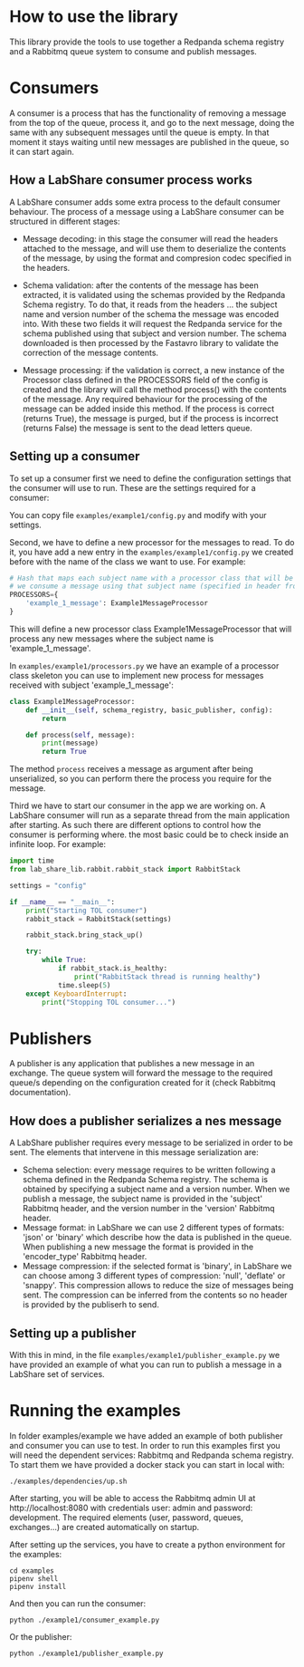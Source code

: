 # How to use the library

This library provide the tools to use together a Redpanda schema registry and a Rabbitmq queue system to 
consume and publish messages.

# Consumers

A consumer is a process that has the functionality of removing a message from the top of the queue,
 process it, and go to the next message, doing the same with any subsequent messages until the queue
is empty. In that moment it stays waiting until new messages are published in the queue, so it can start 
again.

## How a LabShare consumer process works

A LabShare consumer adds some extra process to the default consumer behaviour. The process of a message using a LabShare consumer can be structured in different stages:

* Message decoding: in this stage the consumer will read the headers attached to the message, and will 
use them to deserialize the contents of the message, by using the format and compresion codec specified 
in the headers.

* Schema validation: after the contents of the message has been extracted, it is validated using the 
schemas provided by the Redpanda Schema registry. To do that, it reads from the headers ... the subject name
and version number of the schema the message was encoded into. With these two fields it will request
the Redpanda service for the schema published using that subject and version number. The schema downloaded
is then processed by the Fastavro library to validate the correction of the message contents.

* Message processing: if the validation is correct, a new instance of the Processor class defined in 
the PROCESSORS field of the config is created and the library will call the method process() with the
contents of the message. Any required behaviour for the processing of the message can be added inside this
method. If the process is correct (returns True), the message is purged, but if the process is incorrect (returns False) the message is sent to the dead letters queue.

## Setting up a consumer

To set up a consumer first we need to define the configuration settings that the consumer will use to run.
These are the settings required for a consumer:

You can copy file ```examples/example1/config.py``` and modify with your settings.

Second, we have to define a new processor for the messages to read. To do it, you have add a new entry in the
```examples/example1/config.py``` we created before with the name of the class we want to use. For example:

```python
# Hash that maps each subject name with a processor class that will be instantiated when
# we consume a message using that subject name (specified in header from rabbitmq: 'subject')
PROCESSORS={
    'example_1_message': Example1MessageProcessor 
}
```

This will define a new processor class Example1MessageProcessor that will process any new messages where the subject name is 'example_1_message'.

In ```examples/example1/processors.py``` we have an example of a processor class skeleton you can use to implement new 
process for messages received with subject 'example_1_message':

```python
class Example1MessageProcessor:
    def __init__(self, schema_registry, basic_publisher, config):
        return

    def process(self, message):
        print(message)
        return True
```

The method ```process``` receives a message as argument after being unserialized, so you can perform there the process you require for the message.

Third we have to start our consumer in the app we are working on.  A LabShare consumer will run as a separate thread from the main application after starting. As such there are different options to control how the consumer is performing where. the most basic could be to check inside an infinite loop. For example:

```python
import time
from lab_share_lib.rabbit.rabbit_stack import RabbitStack

settings = "config"

if __name__ == "__main__":
    print("Starting TOL consumer")
    rabbit_stack = RabbitStack(settings)

    rabbit_stack.bring_stack_up()

    try:
        while True:
            if rabbit_stack.is_healthy:
                print("RabbitStack thread is running healthy")
            time.sleep(5)
    except KeyboardInterrupt:
        print("Stopping TOL consumer...")
```

# Publishers

A publisher is any application that publishes a new message in an exchange. The queue system will forward the
message to the required queue/s depending on the configuration created for it (check Rabbitmq documentation).

## How does a publisher serializes a nes message

A LabShare publisher requires every message to be serialized in order to be sent. The elements that intervene
in this message serialization are:

* Schema selection: every message requires to be written following a schema defined in the Redpanda Schema registry. The schema is obtained by specifying a subject name and a version number. When we publish a message, the subject name is provided in the 'subject' Rabbitmq header, and the version number in the 'version' Rabbitmq header.
* Message format: in LabShare we can use 2 different types of formats: 'json' or 'binary' which describe how
the data is published in the queue. When publishing a new message the format is provided in the 'encoder_type' Rabbitmq header.
* Message compression: if the selected format is 'binary', in LabShare we can choose among 3 different types of compression: 'null', 'deflate' or 'snappy'. This compression allows to reduce the size of messages being sent. The compression can be inferred from the contents so no header is provided by the publiserh to send.

## Setting up a publisher

With this in mind, in the file ```examples/example1/publisher_example.py``` we have provided an example of what
you can run to publish a message in a LabShare set of services.

# Running the examples

In folder examples/example we have added an example of both publisher and consumer you can use to test.
In order to run this examples first you will need the dependent services: Rabbitmq and Redpanda schema registry. To start them we have provided a docker stack you can start in local with:

```
./examples/dependencies/up.sh
```

After starting, you will be able to access the Rabbitmq admin UI at http://localhost:8080 with credentials user: admin and password: development. The required elements (user, password, queues, exchanges...) are 
created automatically on startup.

After setting up the services, you have to create a python environment for the examples:
```
cd examples
pipenv shell
pipenv install
```

And then you can run the consumer:

```
python ./example1/consumer_example.py
```

Or the publisher:

```
python ./example1/publisher_example.py
```